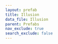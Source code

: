 ```yaml
---
layout: prefab
title: Illusion
data_file: Illusion
parent: Prefabs
nav_exclude: true
search_exclude: false
---
```

